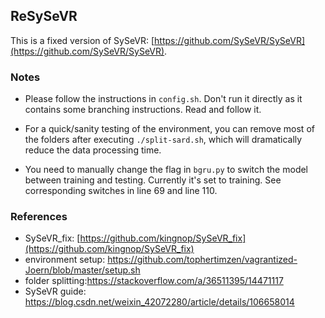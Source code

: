 ## ReSySeVR

This is a fixed version of SySeVR: [https://github.com/SySeVR/SySeVR](https://github.com/SySeVR/SySeVR).

### Notes

- Please follow the instructions in `config.sh`. Don't run it directly as it contains some branching instructions. Read and follow it.

- For a quick/sanity testing of the environment, you can remove most of the folders after executing `./split-sard.sh`, which will dramatically reduce the data processing time.
- You need to manually change the flag in `bgru.py` to switch the model between training and testing. Currently it's set to training. See corresponding switches in line 69 and line 110.

### References

- SySeVR_fix: [https://github.com/kingnop/SySeVR_fix](https://github.com/kingnop/SySeVR_fix)
- environment setup: https://github.com/tophertimzen/vagrantized-Joern/blob/master/setup.sh
- folder splitting:https://stackoverflow.com/a/36511395/14471117
- SySeVR guide: https://blog.csdn.net/weixin_42072280/article/details/106658014

